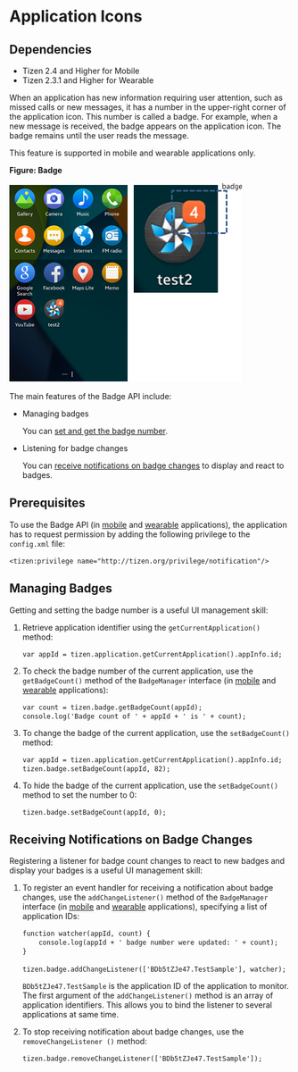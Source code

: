 # Application Icons

## Dependencies

- Tizen 2.4 and Higher for Mobile
- Tizen 2.3.1 and Higher for Wearable

When an application has new information requiring user attention, such as missed calls or new messages, it has a number in the upper-right corner of the application icon. This number is called a badge. For example, when a new message is received, the badge appears on the application icon. The badge remains until the user reads the message.

This feature is supported in mobile and wearable applications only.

**Figure: Badge**

![Badge](./media/badge.png)

The main features of the Badge API include:

- Managing badges  

  You can [set and get the badge number](./app-management/app-icons-w.md#manage).

- Listening for badge changes  

  You can [receive notifications on badge changes](./app-management/app-icons-w.md#receive) to display and react to badges.

## Prerequisites

To use the Badge API (in [mobile](../../../../org.tizen.web.apireference/html/device_api/mobile/tizen/badge.html) and [wearable](../../../../org.tizen.web.apireference/html/device_api/wearable/tizen/badge.html) applications), the application has to request permission by adding the following privilege to the `config.xml` file:

```
<tizen:privilege name="http://tizen.org/privilege/notification"/>
```

## Managing Badges

Getting and setting the badge number is a useful UI management skill:

1. Retrieve application identifier using the `getCurrentApplication()` method:

   ```
   var appId = tizen.application.getCurrentApplication().appInfo.id;
   ```

2. To check the badge number of the current application, use the `getBadgeCount()` method of the `BadgeManager` interface (in [mobile](../../../../org.tizen.web.apireference/html/device_api/mobile/tizen/badge.html#BadgeManager) and [wearable](../../../../org.tizen.web.apireference/html/device_api/wearable/tizen/badge.html#BadgeManager) applications):

   ```
   var count = tizen.badge.getBadgeCount(appId);
   console.log('Badge count of ' + appId + ' is ' + count);
   ```

3. To change the badge of the current application, use the `setBadgeCount()` method:

   ```
   var appId = tizen.application.getCurrentApplication().appInfo.id;
   tizen.badge.setBadgeCount(appId, 82);
   ```

4. To hide the badge of the current application, use the `setBadgeCount()` method to set the number to 0:

   ```
   tizen.badge.setBadgeCount(appId, 0);
   ```

## Receiving Notifications on Badge Changes

Registering a listener for badge count changes to react to new badges and display your badges is a useful UI management skill:

1. To register an event handler for receiving a notification about badge changes, use the `addChangeListener()` method of the `BadgeManager` interface (in [mobile](../../../../org.tizen.web.apireference/html/device_api/mobile/tizen/badge.html#BadgeManager) and [wearable](../../../../org.tizen.web.apireference/html/device_api/wearable/tizen/badge.html#BadgeManager) applications), specifying a list of application IDs:

   ```
   function watcher(appId, count) {
       console.log(appId + ' badge number were updated: ' + count);
   }

   tizen.badge.addChangeListener(['BDb5tZJe47.TestSample'], watcher);
   ```

   `BDb5tZJe47.TestSample` is the application ID of the application to monitor. The first argument of the `addChangeListener()` method is an array of application identifiers. This allows you to bind the listener to several applications at same time.

2. To stop receiving notification about badge changes, use the `removeChangeListener ()` method:

   ```
   tizen.badge.removeChangeListener(['BDb5tZJe47.TestSample']);
   ```